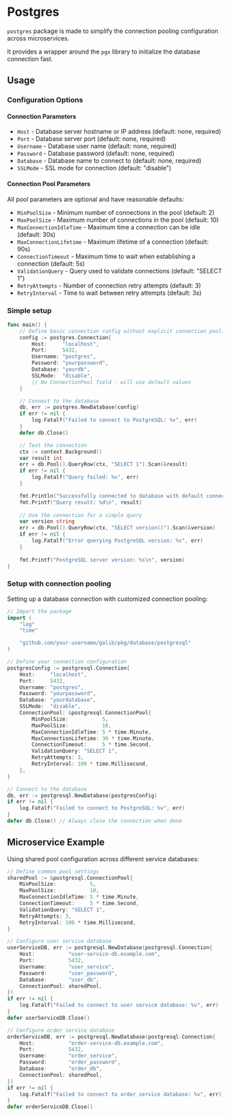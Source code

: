 # Postgres

`postgres` package is made to simplify the connection pooling configuration across microservices.

It provides a wrapper around the `pgx` library to initialize the database connection fast.

## Usage

### Configuration Options

#### Connection Parameters
- `Host` - Database server hostname or IP address (default: none, required)
- `Port` - Database server port (default: none, required)
- `Username` - Database user name (default: none, required)
- `Password` - Database password (default: none, required)
- `Database` - Database name to connect to (default: none, required)
- `SSLMode` - SSL mode for connection (default: "disable")

#### Connection Pool Parameters
All pool parameters are optional and have reasonable defaults:

- `MinPoolSize` - Minimum number of connections in the pool (default: 2)
- `MaxPoolSize` - Maximum number of connections in the pool (default: 10)
- `MaxConnectionIdleTime` - Maximum time a connection can be idle (default: 30s)
- `MaxConnectionLifetime` - Maximum lifetime of a connection (default: 90s)
- `ConnectionTimeout` - Maximum time to wait when establishing a connection (default: 5s)
- `ValidationQuery` - Query used to validate connections (default: "SELECT 1")
- `RetryAttempts` - Number of connection retry attempts (default: 3)
- `RetryInterval` - Time to wait between retry attempts (default: 3s)

### Simple setup

```go
func main() {
    // Define basic connection config without explicit connection pooling
    config := postgres.Connection{
        Host:     "localhost",
        Port:     5432,
        Username: "postgres",
        Password: "yourpassword",
        Database: "yourdb",
        SSLMode:  "disable",
        // No ConnectionPool field - will use default values
    }

    // Connect to the database
    db, err := postgres.NewDatabase(config)
    if err != nil {
        log.Fatalf("Failed to connect to PostgreSQL: %v", err)
    }
    defer db.Close()

    // Test the connection
    ctx := context.Background()
    var result int
    err = db.Pool().QueryRow(ctx, "SELECT 1").Scan(&result)
    if err != nil {
        log.Fatalf("Query failed: %v", err)
    }

    fmt.Println("Successfully connected to database with default connection pool settings!")
    fmt.Printf("Query result: %d\n", result)
    
    // Use the connection for a simple query
    var version string
    err = db.Pool().QueryRow(ctx, "SELECT version()").Scan(&version)
    if err != nil {
        log.Fatalf("Error querying PostgreSQL version: %v", err)
    }
    
    fmt.Printf("PostgreSQL server version: %s\n", version)
}
```

### Setup with connection pooling

Setting up a database connection with customized connection pooling:

```go
// Import the package
import (
    "log"
    "time"

    "github.com/your-username/golib/pkg/database/postgresql"
)

// Define your connection configuration
postgresConfig := postgresql.Connection{
    Host:     "localhost",
    Port:     5432,
    Username: "postgres",
    Password: "yourpassword",
    Database: "yourdatabase",
    SSLMode:  "disable",
    ConnectionPool: &postgresql.ConnectionPool{
        MinPoolSize:           5,
        MaxPoolSize:           10,
        MaxConnectionIdleTime: 5 * time.Minute,
        MaxConnectionLifetime: 30 * time.Minute,
        ConnectionTimeout:     5 * time.Second,
        ValidationQuery: "SELECT 1",
        RetryAttempts: 3,
        RetryInterval: 100 * time.Millisecond,
    },
}

// Connect to the database
db, err := postgresql.NewDatabase(postgresConfig)
if err != nil {
    log.Fatalf("Failed to connect to PostgreSQL: %v", err)
}
defer db.Close() // Always close the connection when done
```

## Microservice Example

Using shared pool configuration across different service databases:

```go
// Define common pool settings
sharedPool := &postgresql.ConnectionPool{
    MinPoolSize:           5, 
    MaxPoolSize:           10,
    MaxConnectionIdleTime: 5 * time.Minute,
    ConnectionTimeout:     5 * time.Second,
    ValidationQuery: "SELECT 1",
    RetryAttempts: 3,
    RetryInterval: 100 * time.Millisecond,
}

// Configure user service database
userServiceDB, err := postgresql.NewDatabase(postgresql.Connection{
    Host:           "user-service-db.example.com",
    Port:           5432,
    Username:       "user_service",
    Password:       "user_password",
    Database:       "user_db",
    ConnectionPool: sharedPool,
})
if err != nil {
    log.Fatalf("Failed to connect to user service database: %v", err)
}
defer userServiceDB.Close()

// Configure order service database 
orderServiceDB, err := postgresql.NewDatabase(postgresql.Connection{
    Host:           "order-service-db.example.com",
    Port:           5432,
    Username:       "order_service",
    Password:       "order_password", 
    Database:       "order_db",
    ConnectionPool: sharedPool,
})
if err != nil {
    log.Fatalf("Failed to connect to order service database: %v", err)
}
defer orderServiceDB.Close()
```